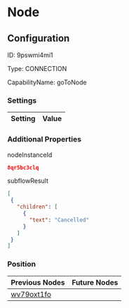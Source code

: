 # Node
## Configuration
ID:  9pswmi4mi1

Type: CONNECTION 

CapabilityName: goToNode

### Settings
| Setting | Value  |
| :------------------------ | ---------------------------------------- |
 




### Additional Properties
nodeInstanceId
 ```json 
8qr5bc3clq
```


subflowResult
 ```json 
[
  {
    "children": [
      {
        "text": "Cancelled"
      }
    ]
  }
]
```




### Position
| Previous Nodes | Future Nodes |
| :------------- | ------------ |
| [wv79oxt1fo](./wv79oxt1fo.md) |  |